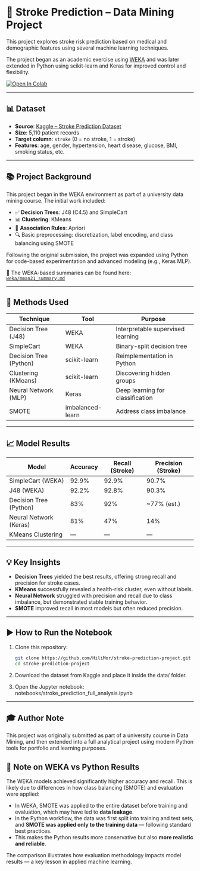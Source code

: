 # 🧠 Stroke Prediction – Data Mining Project

This project explores stroke risk prediction based on medical and demographic features using several machine learning techniques.

The project began as an academic exercise using [WEKA](https://www.cs.waikato.ac.nz/ml/weka/) and was later extended in Python using scikit-learn and Keras for improved control and flexibility.

[![Open In Colab](https://colab.research.google.com/assets/colab-badge.svg)](https://colab.research.google.com/github/HiliMor/stroke-prediction-project/blob/main/notebooks/stroke_prediction_full_analysis.ipynb)

---

## 📊 Dataset

- **Source**: [Kaggle – Stroke Prediction Dataset](https://www.kaggle.com/datasets/fedesoriano/stroke-prediction-dataset)
- **Size**: 5,110 patient records
- **Target column**: `stroke` (0 = no stroke, 1 = stroke)
- **Features**: age, gender, hypertension, heart disease, glucose, BMI, smoking status, etc.

---

## 📚 Project Background

This project began in the WEKA environment as part of a university data mining course. The initial work included:

- ✅ **Decision Trees**: J48 (C4.5) and SimpleCart
- 📊 **Clustering**: KMeans
- 🔗 **Association Rules**: Apriori
- 🔍 Basic preprocessing: discretization, label encoding, and class balancing using SMOTE

Following the original submission, the project was expanded using Python for code-based experimentation and advanced modeling (e.g., Keras MLP).

📁 The WEKA-based summaries can be found here:  
[`weka/mman21_summary.md`](weka/mman21_summary.md)

---

## 🧪 Methods Used

| Technique              | Tool             | Purpose                           |
| ---------------------- | ---------------- | --------------------------------- |
| Decision Tree (J48)    | WEKA             | Interpretable supervised learning |
| SimpleCart             | WEKA             | Binary-split decision tree        |
| Decision Tree (Python) | scikit-learn     | Reimplementation in Python        |
| Clustering (KMeans)    | scikit-learn     | Discovering hidden groups         |
| Neural Network (MLP)   | Keras            | Deep learning for classification  |
| SMOTE                  | imbalanced-learn | Address class imbalance           |

---

## 📈 Model Results

| Model                  | Accuracy | Recall (Stroke) | Precision (Stroke) |
| ---------------------- | -------- | --------------- | ------------------ |
| SimpleCart (WEKA)      | 92.9%    | 92.9%           | 90.7%              |
| J48 (WEKA)             | 92.2%    | 92.8%           | 90.3%              |
| Decision Tree (Python) | 83%      | 92%             | ~77% (est.)        |
| Neural Network (Keras) | 81%      | 47%             | 14%                |
| KMeans Clustering      | —        | —               | —                  |

---

## 💡 Key Insights

- **Decision Trees** yielded the best results, offering strong recall and precision for stroke cases.
- **KMeans** successfully revealed a health-risk cluster, even without labels.
- **Neural Network** struggled with precision and recall due to class imbalance, but demonstrated stable training behavior.
- **SMOTE** improved recall in most models but often reduced precision.

---

## ▶️ How to Run the Notebook

1. Clone this repository:

   ```bash
   git clone https://github.com/HiliMor/stroke-prediction-project.git
   cd stroke-prediction-project

   ```

2. Download the dataset from Kaggle and place it inside the data/ folder.

3. Open the Jupyter notebook:
   notebooks/stroke_prediction_full_analysis.ipynb

---

## 🎓 Author Note

This project was originally submitted as part of a university course in Data Mining, and then extended into a full analytical project using modern Python tools for portfolio and learning purposes.

## 🧩 Note on WEKA vs Python Results

The WEKA models achieved significantly higher accuracy and recall. This is likely due to differences in how class balancing (SMOTE) and evaluation were applied:

- In WEKA, SMOTE was applied to the entire dataset before training and evaluation, which may have led to **data leakage**.
- In the Python workflow, the data was first split into training and test sets, and **SMOTE was applied only to the training data** — following standard best practices.
- This makes the Python results more conservative but also **more realistic and reliable**.

The comparison illustrates how evaluation methodology impacts model results — a key lesson in applied machine learning.
